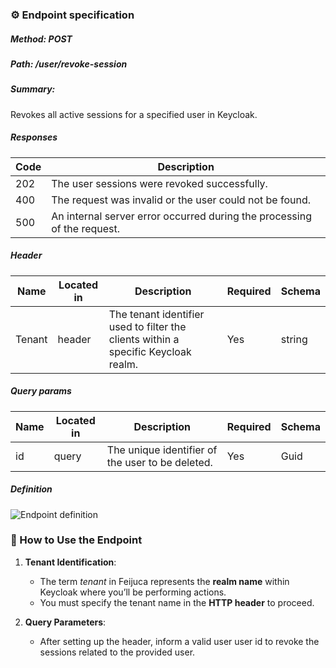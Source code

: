 ### ⚙️ Endpoint specification  

##### Method: POST
##### Path: /user/revoke-session
##### Summary:

Revokes all active sessions for a specified user in Keycloak.


##### Responses
| Code | Description |
| ---- | ----------- |
| 202 | The user sessions were revoked successfully. |
| 400 | The request was invalid or the user could not be found. |
| 500 | An internal server error occurred during the processing of the request. |
    
##### Header

| Name | Located in | Description | Required | Schema |
| ---- | ---------- | ----------- | -------- | ---- |
| Tenant | header | The tenant identifier used to filter the clients within a specific Keycloak realm. | Yes | string |

##### Query params

| Name | Located in | Description | Required | Schema |
| ---- | ---------- | ----------- | -------- | ---- |
| id | query | The unique identifier of the user to be deleted. | Yes | Guid |

##### Definition
![Endpoint definition](https://res.cloudinary.com/dbyrluup1/image/upload/cjebswgv8tgttk6fl8ld.jpg "Endpoint definition")   


### 📝 How to Use the Endpoint

1. **Tenant Identification**:
   - The term *tenant* in Feijuca represents the **realm name** within Keycloak where you’ll be performing actions.
   - You must specify the tenant name in the **HTTP header** to proceed.


2. **Query Parameters**:
   - After setting up the header, inform a valid user user id to revoke the sessions related to the provided user.
